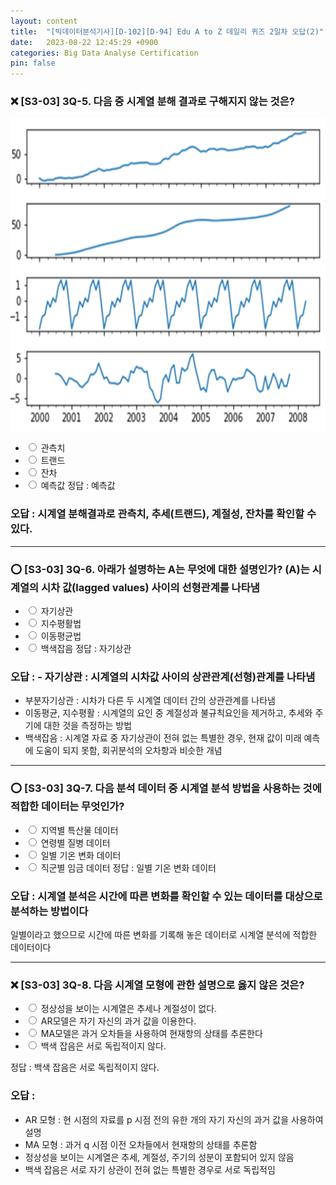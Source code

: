 ```yaml
---
layout: content
title:  "[빅데이터분석기사][D-102][D-94] Edu A to Z 데일리 퀴즈 2일차 오답(2)"
date:   2023-08-22 12:45:29 +0900
categories: Big Data Analyse Certification
pin: false
---
```




### ❌ [S3-03] 3Q-5. 다음 중 시계열 분해 결과로 구해지지 않는 것은?
<img src="/img/blogimg/BigData/DailyQuiz/29-2.png" style="height:500px">

- <input type="radio" name="S3033Q05" value="3"> 관측치
- <input type="radio" name="S3033Q05" value="4"> 트랜드
- <input type="radio" name="S3033Q05" value="5"> 잔차
- <input type="radio" name="S3033Q05" value="6"> 예측값
정답 : 예측값
### 오답 : 시계열 분해결과로 관측치, 추세(트랜드), 계절성, 잔차를 확인할 수 있다. 
****
### ⭕️ [S3-03] 3Q-6. 아래가 설명하는 A는 무엇에 대한 설명인가? (A)는 시계열의 시차 값(lagged values) 사이의 선형관계를 나타냄
- <input type="radio" name="S3033Q06" value="1"> 자기상관
- <input type="radio" name="S3033Q06" value="2"> 지수평활법
- <input type="radio" name="S3033Q06" value="3"> 이동평균법
- <input type="radio" name="S3033Q06" value="4"> 백색잡음
정답 : 자기상관
### 오답 : - 자기상관 : 시계열의 시차값 사이의 상관관계(선형)관계를 나타냄
- 부분자기상관 : 시차가 다른 두 시계열 데이터 간의 상관관계를 나타냄
- 이동평균, 지수평활 : 시계열의 요인 중 계절성과 불규칙요인을 제거하고, 추세와 주기에 대한 것을 측정하는 방법
- 백색잡음 : 시계열 자료 중 자기상관이 전혀 없는 특별한 경우, 현재 값이 미래 예측에 도움이 되지 못함, 회귀분석의 오차항과 비슷한 개념

****

### ⭕️ [S3-03] 3Q-7. 다음 분석 데이터 중 시계열 분석 방법을 사용하는 것에 적합한 데이터는 무엇인가?
- <input type="radio" name="S3033Q07" value="1"> 지역별 특산물 데이터
- <input type="radio" name="S3033Q07" value="2"> 연령별 질병 데이터
- <input type="radio" name="S3033Q07" value="3"> 일별 기온 변화 데이터
- <input type="radio" name="S3033Q07" value="4"> 직군별 임금 데이터
정답 : 일별 기온 변화 데이터
### 오답 : 시계열 분석은 시간에 따른 변화를 확인할 수 있는 데이터를 대상으로 분석하는 방법이다
일별이라고 했으므로 시간에 따른 변화를 기록해 놓은 데이터로 시계열 분석에 적합한 데이터이다

****

### ❌ [S3-03] 3Q-8. 다음 시계열 모형에 관한 설명으로 옳지 않은 것은?
- <input type="radio" name="S3033Q08" value="1"> 정상성을 보이는 시계열은 추세나 계절성이 없다.
- <input type="radio" name="S3033Q08" value="2"> AR모델은 자기 자신의 과거 값을 이용한다.
- <input type="radio" name="S3033Q08" value="3"> MA모델은 과거 오차들을 사용하여 현재항의 상태를 추론한다
- <input type="radio" name="S3033Q08" value="4"> 백색 잡음은 서로 독립적이지 않다.

정답 : 백색 잡음은 서로 독립적이지 않다.
### 오답 : 
- AR 모형 : 현 시점의 자료를 p 시점 전의 유한 개의 자기 자신의 과거 값을 사용하여 설명
- MA 모형 : 과거 q 시점 이전 오차들에서 현재항의 상태를 추론함
- 정상성을 보이는 시계열은 추세, 계절성, 주기의 성분이 포함되어 있지 않음
- 백색 잡음은 서로 자기 상관이 전혀 없는 특별한 경우로 서로 독립적임

